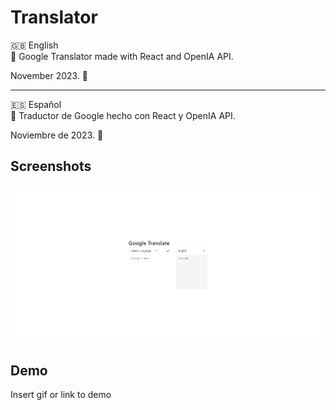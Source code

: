# Translator

🇬🇧 English  
📖 Google Translator made with React and OpenIA API.

November 2023. 🚀

---

🇪🇸 Español  
📖 Traductor de Google hecho con React y OpenIA API.

Noviembre de 2023. 🚀

## Screenshots

![App Screenshot](/public/project-translator.png)

## Demo

Insert gif or link to demo
